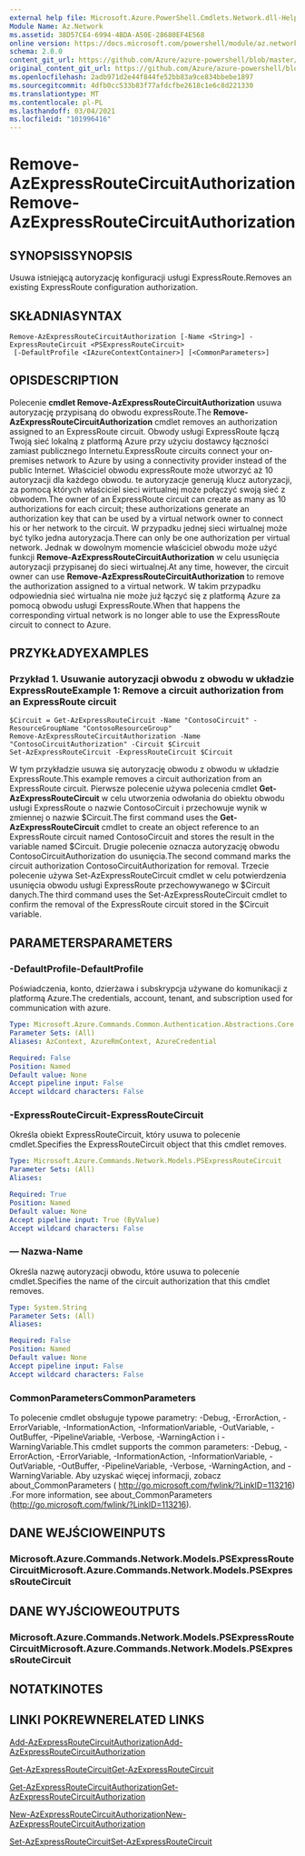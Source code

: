 ```yaml
---
external help file: Microsoft.Azure.PowerShell.Cmdlets.Network.dll-Help.xml
Module Name: Az.Network
ms.assetid: 38D57CE4-6994-4BDA-A50E-28680EF4E568
online version: https://docs.microsoft.com/powershell/module/az.network/remove-azexpressroutecircuitauthorization
schema: 2.0.0
content_git_url: https://github.com/Azure/azure-powershell/blob/master/src/Network/Network/help/Remove-AzExpressRouteCircuitAuthorization.md
original_content_git_url: https://github.com/Azure/azure-powershell/blob/master/src/Network/Network/help/Remove-AzExpressRouteCircuitAuthorization.md
ms.openlocfilehash: 2adb971d2e44f844fe52bb83a9ce834bbebe1897
ms.sourcegitcommit: 4dfb0cc533b83f77afdcfbe2618c1e6c8d221330
ms.translationtype: MT
ms.contentlocale: pl-PL
ms.lasthandoff: 03/04/2021
ms.locfileid: "101996416"
---
```

# <span data-ttu-id="b4d4f-101">Remove-AzExpressRouteCircuitAuthorization</span><span class="sxs-lookup"><span data-stu-id="b4d4f-101">Remove-AzExpressRouteCircuitAuthorization</span></span>

## <span data-ttu-id="b4d4f-102">SYNOPSIS</span><span class="sxs-lookup"><span data-stu-id="b4d4f-102">SYNOPSIS</span></span>
<span data-ttu-id="b4d4f-103">Usuwa istniejącą autoryzację konfiguracji usługi ExpressRoute.</span><span class="sxs-lookup"><span data-stu-id="b4d4f-103">Removes an existing ExpressRoute configuration authorization.</span></span>

## <span data-ttu-id="b4d4f-104">SKŁADNIA</span><span class="sxs-lookup"><span data-stu-id="b4d4f-104">SYNTAX</span></span>

```
Remove-AzExpressRouteCircuitAuthorization [-Name <String>] -ExpressRouteCircuit <PSExpressRouteCircuit>
 [-DefaultProfile <IAzureContextContainer>] [<CommonParameters>]
```

## <span data-ttu-id="b4d4f-105">OPIS</span><span class="sxs-lookup"><span data-stu-id="b4d4f-105">DESCRIPTION</span></span>
<span data-ttu-id="b4d4f-106">Polecenie **cmdlet Remove-AzExpressRouteCircuitAuthorization** usuwa autoryzację przypisaną do obwodu expressRoute.</span><span class="sxs-lookup"><span data-stu-id="b4d4f-106">The **Remove-AzExpressRouteCircuitAuthorization** cmdlet removes an authorization assigned to an ExpressRoute circuit.</span></span> <span data-ttu-id="b4d4f-107">Obwody usługi ExpressRoute łączą Twoją sieć lokalną z platformą Azure przy użyciu dostawcy łączności zamiast publicznego Internetu.</span><span class="sxs-lookup"><span data-stu-id="b4d4f-107">ExpressRoute circuits connect your on-premises network to Azure by using a connectivity provider instead of the public Internet.</span></span> <span data-ttu-id="b4d4f-108">Właściciel obwodu expressRoute może utworzyć aż 10 autoryzacji dla każdego obwodu. te autoryzacje generują klucz autoryzacji, za pomocą których właściciel sieci wirtualnej może połączyć swoją sieć z obwodem.</span><span class="sxs-lookup"><span data-stu-id="b4d4f-108">The owner of an ExpressRoute circuit can create as many as 10 authorizations for each circuit; these authorizations generate an authorization key that can be used by a virtual network owner to connect his or her network to the circuit.</span></span> <span data-ttu-id="b4d4f-109">W przypadku jednej sieci wirtualnej może być tylko jedna autoryzacja.</span><span class="sxs-lookup"><span data-stu-id="b4d4f-109">There can only be one authorization per virtual network.</span></span> <span data-ttu-id="b4d4f-110">Jednak w dowolnym momencie właściciel obwodu może użyć funkcji **Remove-AzExpressRouteCircuitAuthorization** w celu usunięcia autoryzacji przypisanej do sieci wirtualnej.</span><span class="sxs-lookup"><span data-stu-id="b4d4f-110">At any time, however, the circuit owner can use **Remove-AzExpressRouteCircuitAuthorization** to remove the authorization assigned to a virtual network.</span></span> <span data-ttu-id="b4d4f-111">W takim przypadku odpowiednia sieć wirtualna nie może już łączyć się z platformą Azure za pomocą obwodu usługi ExpressRoute.</span><span class="sxs-lookup"><span data-stu-id="b4d4f-111">When that happens the corresponding virtual network is no longer able to use the ExpressRoute circuit to connect to Azure.</span></span>

## <span data-ttu-id="b4d4f-112">PRZYKŁADY</span><span class="sxs-lookup"><span data-stu-id="b4d4f-112">EXAMPLES</span></span>

### <span data-ttu-id="b4d4f-113">Przykład 1. Usuwanie autoryzacji obwodu z obwodu w układzie ExpressRoute</span><span class="sxs-lookup"><span data-stu-id="b4d4f-113">Example 1: Remove a circuit authorization from an ExpressRoute circuit</span></span>
```
$Circuit = Get-AzExpressRouteCircuit -Name "ContosoCircuit" -ResourceGroupName "ContosoResourceGroup"
Remove-AzExpressRouteCircuitAuthorization -Name "ContosoCircuitAuthorization" -Circuit $Circuit
Set-AzExpressRouteCircuit -ExpressRouteCircuit $Circuit
```

<span data-ttu-id="b4d4f-114">W tym przykładzie usuwa się autoryzację obwodu z obwodu w układzie ExpressRoute.</span><span class="sxs-lookup"><span data-stu-id="b4d4f-114">This example removes a circuit authorization from an ExpressRoute circuit.</span></span> <span data-ttu-id="b4d4f-115">Pierwsze polecenie używa polecenia cmdlet **Get-AzExpressRouteCircuit** w celu utworzenia odwołania do obiektu obwodu usługi ExpressRoute o nazwie ContosoCircuit i przechowuje wynik w zmiennej o nazwie $Circuit.</span><span class="sxs-lookup"><span data-stu-id="b4d4f-115">The first command uses the **Get-AzExpressRouteCircuit** cmdlet to create an object reference to an ExpressRoute circuit named ContosoCircuit and stores the result in the variable named $Circuit.</span></span>
<span data-ttu-id="b4d4f-116">Drugie polecenie oznacza autoryzację obwodu ContosoCircuitAuthorization do usunięcia.</span><span class="sxs-lookup"><span data-stu-id="b4d4f-116">The second command marks the circuit authorization ContosoCircuitAuthorization for removal.</span></span>
<span data-ttu-id="b4d4f-117">Trzecie polecenie używa Set-AzExpressRouteCircuit cmdlet w celu potwierdzenia usunięcia obwodu usługi ExpressRoute przechowywanego w $Circuit danych.</span><span class="sxs-lookup"><span data-stu-id="b4d4f-117">The third command uses the Set-AzExpressRouteCircuit cmdlet to confirm the removal of the ExpressRoute circuit stored in the $Circuit variable.</span></span>

## <span data-ttu-id="b4d4f-118">PARAMETERS</span><span class="sxs-lookup"><span data-stu-id="b4d4f-118">PARAMETERS</span></span>

### <span data-ttu-id="b4d4f-119">-DefaultProfile</span><span class="sxs-lookup"><span data-stu-id="b4d4f-119">-DefaultProfile</span></span>
<span data-ttu-id="b4d4f-120">Poświadczenia, konto, dzierżawa i subskrypcja używane do komunikacji z platformą Azure.</span><span class="sxs-lookup"><span data-stu-id="b4d4f-120">The credentials, account, tenant, and subscription used for communication with azure.</span></span>

```yaml
Type: Microsoft.Azure.Commands.Common.Authentication.Abstractions.Core.IAzureContextContainer
Parameter Sets: (All)
Aliases: AzContext, AzureRmContext, AzureCredential

Required: False
Position: Named
Default value: None
Accept pipeline input: False
Accept wildcard characters: False
```

### <span data-ttu-id="b4d4f-121">-ExpressRouteCircuit</span><span class="sxs-lookup"><span data-stu-id="b4d4f-121">-ExpressRouteCircuit</span></span>
<span data-ttu-id="b4d4f-122">Określa obiekt ExpressRouteCircuit, który usuwa to polecenie cmdlet.</span><span class="sxs-lookup"><span data-stu-id="b4d4f-122">Specifies the ExpressRouteCircuit object that this cmdlet removes.</span></span>

```yaml
Type: Microsoft.Azure.Commands.Network.Models.PSExpressRouteCircuit
Parameter Sets: (All)
Aliases:

Required: True
Position: Named
Default value: None
Accept pipeline input: True (ByValue)
Accept wildcard characters: False
```

### <span data-ttu-id="b4d4f-123">— Nazwa</span><span class="sxs-lookup"><span data-stu-id="b4d4f-123">-Name</span></span>
<span data-ttu-id="b4d4f-124">Określa nazwę autoryzacji obwodu, które usuwa to polecenie cmdlet.</span><span class="sxs-lookup"><span data-stu-id="b4d4f-124">Specifies the name of the circuit authorization that this cmdlet removes.</span></span>

```yaml
Type: System.String
Parameter Sets: (All)
Aliases:

Required: False
Position: Named
Default value: None
Accept pipeline input: False
Accept wildcard characters: False
```

### <span data-ttu-id="b4d4f-125">CommonParameters</span><span class="sxs-lookup"><span data-stu-id="b4d4f-125">CommonParameters</span></span>
<span data-ttu-id="b4d4f-126">To polecenie cmdlet obsługuje typowe parametry: -Debug, -ErrorAction, -ErrorVariable, -InformationAction, -InformationVariable, -OutVariable, -OutBuffer, -PipelineVariable, -Verbose, -WarningAction i -WarningVariable.</span><span class="sxs-lookup"><span data-stu-id="b4d4f-126">This cmdlet supports the common parameters: -Debug, -ErrorAction, -ErrorVariable, -InformationAction, -InformationVariable, -OutVariable, -OutBuffer, -PipelineVariable, -Verbose, -WarningAction, and -WarningVariable.</span></span> <span data-ttu-id="b4d4f-127">Aby uzyskać więcej informacji, zobacz about_CommonParameters ( http://go.microsoft.com/fwlink/?LinkID=113216) .</span><span class="sxs-lookup"><span data-stu-id="b4d4f-127">For more information, see about_CommonParameters (http://go.microsoft.com/fwlink/?LinkID=113216).</span></span>

## <span data-ttu-id="b4d4f-128">DANE WEJŚCIOWE</span><span class="sxs-lookup"><span data-stu-id="b4d4f-128">INPUTS</span></span>

### <span data-ttu-id="b4d4f-129">Microsoft.Azure.Commands.Network.Models.PSExpressRouteCircuit</span><span class="sxs-lookup"><span data-stu-id="b4d4f-129">Microsoft.Azure.Commands.Network.Models.PSExpressRouteCircuit</span></span>

## <span data-ttu-id="b4d4f-130">DANE WYJŚCIOWE</span><span class="sxs-lookup"><span data-stu-id="b4d4f-130">OUTPUTS</span></span>

### <span data-ttu-id="b4d4f-131">Microsoft.Azure.Commands.Network.Models.PSExpressRouteCircuit</span><span class="sxs-lookup"><span data-stu-id="b4d4f-131">Microsoft.Azure.Commands.Network.Models.PSExpressRouteCircuit</span></span>

## <span data-ttu-id="b4d4f-132">NOTATKI</span><span class="sxs-lookup"><span data-stu-id="b4d4f-132">NOTES</span></span>

## <span data-ttu-id="b4d4f-133">LINKI POKREWNE</span><span class="sxs-lookup"><span data-stu-id="b4d4f-133">RELATED LINKS</span></span>

[<span data-ttu-id="b4d4f-134">Add-AzExpressRouteCircuitAuthorization</span><span class="sxs-lookup"><span data-stu-id="b4d4f-134">Add-AzExpressRouteCircuitAuthorization</span></span>](./Add-AzExpressRouteCircuitAuthorization.md)

[<span data-ttu-id="b4d4f-135">Get-AzExpressRouteCircuit</span><span class="sxs-lookup"><span data-stu-id="b4d4f-135">Get-AzExpressRouteCircuit</span></span>](./Get-AzExpressRouteCircuit.md)

[<span data-ttu-id="b4d4f-136">Get-AzExpressRouteCircuitAuthorization</span><span class="sxs-lookup"><span data-stu-id="b4d4f-136">Get-AzExpressRouteCircuitAuthorization</span></span>](./Get-AzExpressRouteCircuitAuthorization.md)

[<span data-ttu-id="b4d4f-137">New-AzExpressRouteCircuitAuthorization</span><span class="sxs-lookup"><span data-stu-id="b4d4f-137">New-AzExpressRouteCircuitAuthorization</span></span>](./New-AzExpressRouteCircuitAuthorization.md)

[<span data-ttu-id="b4d4f-138">Set-AzExpressRouteCircuit</span><span class="sxs-lookup"><span data-stu-id="b4d4f-138">Set-AzExpressRouteCircuit</span></span>](./Set-AzExpressRouteCircuit.md)
